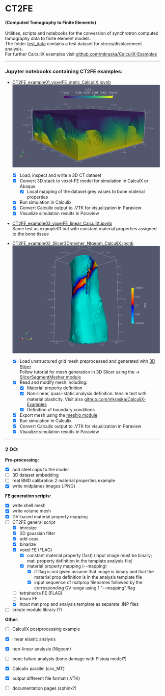 # CT2FE
#### (Computed Tomography to Finite Elements)

Utilities, scripts and notebooks for the conversion of synchrotron computed tomography data to finite element models. <br />
The folder [test_data](test_data) contains a test dataset for stress/displacement analysis. <br />
For further CalculiX examples visit [github.com/mkraska/CalculiX-Examples](https://github.com/mkraska/CalculiX-Examples) <br />

___

### Jupyter notebooks containing CT2FE examples:
- [CT2FE_example01_voxelFE_static_CalculiX.ipynb](CT2FE_example01_voxelFE_static_CalculiX.ipynb)
![](test_data/example_01/masked_8bit_cap1.png)
    - [x] Load, inspect and write a 3D CT dataset
    - [x] Convert 3D stack to voxel-FE model for simulation in CalculX or Abaqus
        - [x] Local mapping of the dataset grey values to bone material properties
    - [x] Run simulation in Calculix
    - [x] Convert Calculix output to .VTK for visualization in Paraview
    - [x] Visualize simulation results in Paraview

- [CT2FE_example03_voxelFE_linear_CalculiX.ipynb](CT2FE_example03_voxelFE_linear_CalculiX.ipynb)
    <br /> Same test as example01 but with constant material properties assigned to the bone tissue

- [CT2FE_example02_Slicer3Dmesher_Nlgeom_CalculiX.ipynb](tmp.ipynb)
![](test_data/example_02/D_single_tens_Nlgeom.png)
    - [x] Load unstructured grid mesh preprocessed and generated with [3D Slicer](https://www.slicer.org/) <br />
    Follow tutorial for mesh generation in 3D Slicer using the -> [SlicerSegmentMesher module](https://github.com/lassoan/SlicerSegmentMesher#tutorial) 
    - [x] Read and modify mesh including:
        - [x] Material property definition
        - [x] Non-linear, quasi-static analysis definition: tensile test with material plasticity. Visit also [github.com/mkraska/CalculiX-Examples](https://github.com/mkraska/CalculiX-Examples/blob/master/Drahtbiegen/Zug/Zug.inp)
        - [x] Definition of boundary conditions
    - [x] Export mesh using the [meshio module](https://github.com/nschloe/meshio/blob/master/meshio/abaqus/_abaqus.py)
    - [x] Run simulation in Calculix
    - [x] Convert Calculix output to .VTK for visualization in Paraview
    - [x] Visualize simulation results in Paraview
___
### 2 DO:
**Pre-processing:**
- [x] add steel caps to the model
- [ ] 3D dataset embedding
- [ ] real BMD calibration 2 material properties example
- [X] write midplanes images (.PNG)

**FE generation scripts:**
- [X] write shell mesh
- [X] write volume mesh
- [X] GV-based material property mapping
- [ ] CT2FE general script
    - [X] imresize
    - [X] 3D gaussian filter
    - [X] add caps
    - [X] binarize
    - [X] voxel FE (FLAG)
        - [X] constant material property (fast) (input image must be binary; mat. property definition in the template analysis file)
        - [X] material property mapping (--mapping)
            - [X] if flag is not given assume that image is binary and that the material prop definition is in the analysis template file
            - [X] input sequence of matprop filenames followed by the corresponding GV range using 1 "--mapping" flag
    - [ ] tetrahedra FE (FLAG)
    - [ ] beam FE
    - [X] input mat prop and analysis template as separate .INP files
    
- [ ] create module library (?)

**Other:**
- [ ] CalculiX postprocessing example
- [x] linear elastic analysis
- [x] non-linear analysis (Nlgeom)
- [ ] bone failure analysis (bone damage with Pistoia model?)
- [x] Calculix parallel (ccx_MT)
- [x] output different file format (.VTK)
- [ ] documentation pages (sphinx?)




